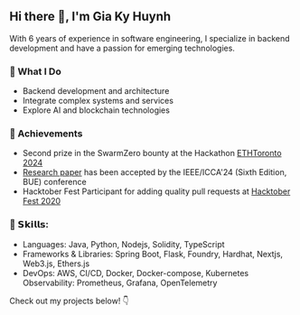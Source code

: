 ## Hi there 👋, I'm Gia Ky Huynh

With 6 years of experience in software engineering, I specialize in backend development and have a passion for emerging technologies.

### 🚀 What I Do

- Backend development and architecture
- Integrate complex systems and services
- Explore AI and blockchain technologies

### 🏅 Achievements

- Second prize in the SwarmZero bounty at the Hackathon [ETHToronto 2024](https://github.com/hgky95/milestone-maker)
- [Research paper](https://github.com/hgky95/smart-caption-ai) has been accepted by the IEEE/ICCA'24 (Sixth Edition, BUE) conference
- Hacktober Fest Participant for adding quality pull requests at [Hacktober Fest 2020](https://dev.to/hgky95/my-first-journey-on-the-open-source-world-4hj9)

### 🎯 𝗦𝗸𝗶𝗹𝗹𝘀:
- Languages: Java, Python, Nodejs, Solidity, TypeScript
- Frameworks & Libraries: Spring Boot, Flask, Foundry, Hardhat, Nextjs, Web3.js, Ethers.js
- DevOps: AWS, CI/CD, Docker, Docker-compose, Kubernetes Observability: Prometheus, Grafana, OpenTelemetry

Check out my projects below! 👇
